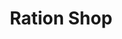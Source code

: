---
title: "Ration Shop"
url: /neyyattinkara/ration-shop-cheriyakolla-melpuram-road/
shop: convenience
---